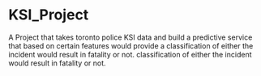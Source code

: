 # KSI_Project
A Project that takes toronto police KSI data and build a predictive service that based on certain features would provide a classification of either the incident 
would result in fatality or not. classification of either the incident would result in fatality or not.
